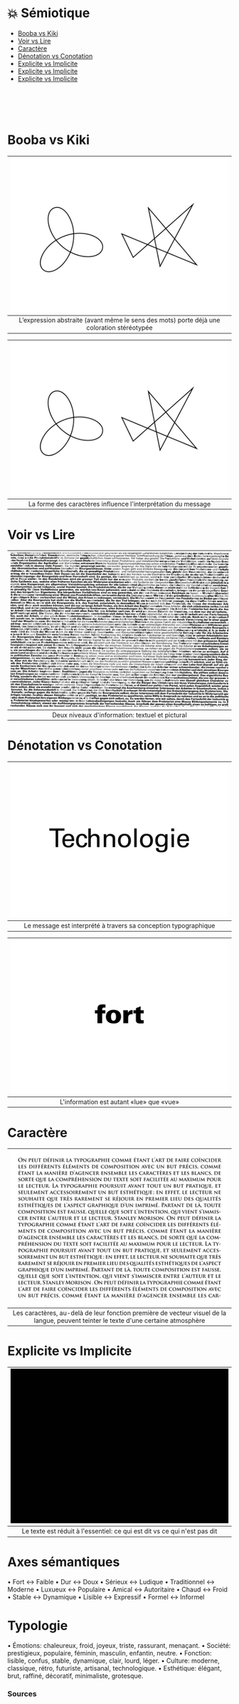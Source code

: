 # 💥 Sémiotique

- [Booba vs Kiki](#Booba-vs-Kiki)
- [Voir vs Lire](#Voir-vs-Lire)
- [Caractère](#Caractère)
- [Dénotation vs Conotation](#Dénotation-vs-Conotation)
- [Explicite vs Implicite](#Explicite-vs-Implicite)
- [Explicite vs Implicite](#Explicite-vs-Implicite)
- [Explicite vs Implicite](#Explicite-vs-Implicite)
# &nbsp;


# Booba vs Kiki  

|![](links/2-Semiotique.gif) |
|:---:|
| L’expression abstraite (avant même le sens des mots) porte déjà une coloration stéréotypée |

|![](links/2-Semiotique.gif) |
|:---:|
| La forme des caractères influence l'interprétation du message |

# Voir vs Lire  

|![](links/2-Semiotique5.gif) |
|:---:|
| Deux niveaux d'information: textuel et pictural |

# Dénotation vs Conotation  

|![](links/2-Semiotique10.gif) |
|:---:|
| Le message est interprété à travers sa conception typographique |

|![](links/2-Semiotique16.gif) |
|:---:|
| L'information est autant «lue» que «vue» |

# Caractère  

|![](links/0-Colonne20.gif) |
|:---:|
| Les caractères, au-delà de leur fonction première de vecteur visuel de la langue, peuvent teinter le texte d'une certaine atmosphère |

# Explicite vs Implicite  

|![](links/2-Semiotique26.gif) |
|:---:|
| Le texte est réduit à l'essentiel: ce qui est dit vs ce qui n'est pas dit |

# Axes sémantiques

•	Fort ↔ Faible
•	Dur ↔ Doux
•	Sérieux ↔ Ludique
•	Traditionnel ↔ Moderne
•	Luxueux ↔ Populaire
•	Amical ↔ Autoritaire
•	Chaud ↔ Froid
•	Stable ↔ Dynamique
•	Lisible ↔ Expressif
•	Formel ↔ Informel

# Typologie

•	Émotions: chaleureux, froid, joyeux, triste, rassurant, menaçant.
•	Société: prestigieux, populaire, féminin, masculin, enfantin, neutre.
•	Fonction: lisible, confus, stable, dynamique, clair, lourd, léger.
•	Culture: moderne, classique, rétro, futuriste, artisanal, technologique.
•	Esthétique: élégant, brut, raffiné, décoratif, minimaliste, grotesque.


### Sources

<!-- - **Prénom Nom**  
  *Titre*, 0000 -->

<!-- [^1]: Adrian Frutiger, *Type, Sign, Symbol*, 1980 -->


